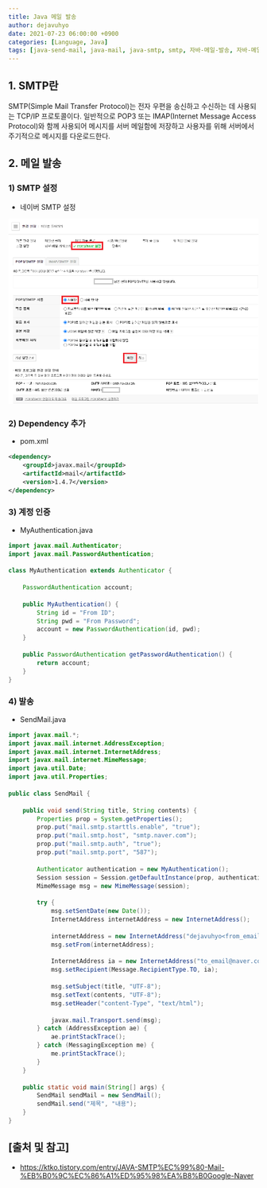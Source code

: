 ```yaml
---
title: Java 메일 발송
author: dejavuhyo
date: 2021-07-23 06:00:00 +0900
categories: [Language, Java]
tags: [java-send-mail, java-mail, java-smtp, smtp, 자바-메일-발송, 자바-메일, 자바-smtp]
---
```


## 1. SMTP란
SMTP(Simple Mail Transfer Protocol)는 전자 우편을 송신하고 수신하는 데 사용되는 TCP/IP 프로토콜이다. 일반적으로 POP3 또는 IMAP(Internet Message Access Protocol)와 함께 사용되어 메시지를 서버 메일함에 저장하고 사용자를 위해 서버에서 주기적으로 메시지를 다운로드한다.

## 2. 메일 발송

### 1) SMTP 설정

* 네이버 SMTP 설정

![smtp](/assets/img/2021-07-23-java-send-mail/smtp.png)

### 2) Dependency 추가

* pom.xml

```xml
<dependency>
    <groupId>javax.mail</groupId>
    <artifactId>mail</artifactId>
    <version>1.4.7</version>
</dependency>
```

### 3) 계정 인증

* MyAuthentication.java

```java
import javax.mail.Authenticator;
import javax.mail.PasswordAuthentication;

class MyAuthentication extends Authenticator {

    PasswordAuthentication account;

    public MyAuthentication() {
        String id = "From ID";
        String pwd = "From Password";
        account = new PasswordAuthentication(id, pwd);
    }

    public PasswordAuthentication getPasswordAuthentication() {
        return account;
    }
}
```

### 4) 발송

* SendMail.java

```java
import javax.mail.*;
import javax.mail.internet.AddressException;
import javax.mail.internet.InternetAddress;
import javax.mail.internet.MimeMessage;
import java.util.Date;
import java.util.Properties;

public class SendMail {

    public void send(String title, String contents) {
        Properties prop = System.getProperties();
        prop.put("mail.smtp.starttls.enable", "true");
        prop.put("mail.smtp.host", "smtp.naver.com");
        prop.put("mail.smtp.auth", "true");
        prop.put("mail.smtp.port", "587");

        Authenticator authentication = new MyAuthentication();
        Session session = Session.getDefaultInstance(prop, authentication);
        MimeMessage msg = new MimeMessage(session);

        try {
            msg.setSentDate(new Date());
            InternetAddress internetAddress = new InternetAddress();

            internetAddress = new InternetAddress("dejavuhyo<from_email@naver.com>"); // 보내는사람
            msg.setFrom(internetAddress);

            InternetAddress ia = new InternetAddress("to_email@naver.com"); // 받는사람
            msg.setRecipient(Message.RecipientType.TO, ia);

            msg.setSubject(title, "UTF-8");
            msg.setText(contents, "UTF-8");
            msg.setHeader("content-Type", "text/html");

            javax.mail.Transport.send(msg);
        } catch (AddressException ae) {
            ae.printStackTrace();
        } catch (MessagingException me) {
            me.printStackTrace();
        }
    }

    public static void main(String[] args) {
        SendMail sendMail = new SendMail();
        sendMail.send("제목", "내용");
    }
}
```

## [출처 및 참고]
* <https://ktko.tistory.com/entry/JAVA-SMTP%EC%99%80-Mail-%EB%B0%9C%EC%86%A1%ED%95%98%EA%B8%B0Google-Naver>
